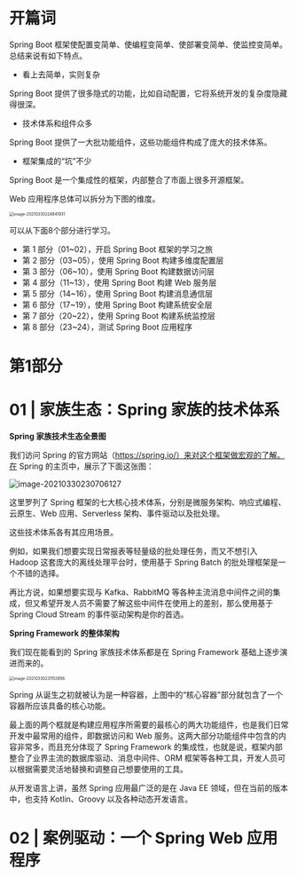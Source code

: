 # 开篇词

Spring Boot 框架使配置变简单、使编程变简单、使部署变简单、使监控变简单。总结来说有如下特点。

- 看上去简单，实则复杂

Spring Boot 提供了很多隐式的功能，比如自动配置，它将系统开发的复杂度隐藏得很深。

- 技术体系和组件众多

Spring Boot 提供了一大批功能组件，这些功能组件构成了庞大的技术体系。

- 框架集成的“坑”不少

Spring Boot 是一个集成性的框架，内部整合了市面上很多开源框架。

Web 应用程序总体可以拆分为下图的维度。

<img src="https://gitee.com/yanglu_u/ImgRepository/raw/master/images/20210330224842.png" alt="image-20210330224841931" style="zoom:50%;" />

可以从下面8个部分进行学习。

- 第 1 部分（01~02），开启 Spring Boot 框架的学习之旅
- 第 2 部分（03~05），使用 Spring Boot 构建多维度配置层
- 第 3 部分（06~10），使用 Spring Boot 构建数据访问层
- 第 4 部分（11~13），使用 Spring Boot 构建 Web 服务层
- 第 5 部分（14~16），使用 Spring Boot 构建消息通信层
- 第 6 部分（17~19），使用 Spring Boot 构建系统安全层
- 第 7 部分（20~22），使用 Spring Boot 构建系统监控层
- 第 8 部分（23~24），测试 Spring Boot 应用程序

# 第1部分

# 01 | 家族生态：Spring 家族的技术体系

**Spring 家族技术生态全景图**

我们访问 Spring 的官方网站（https://spring.io/）来对这个框架做宏观的了解。在 Spring 的主页中，展示了下面这张图：

![image-20210330230706127](https://gitee.com/yanglu_u/ImgRepository/raw/master/images/20210330230706.png)

这里罗列了 Spring 框架的七大核心技术体系，分别是微服务架构、响应式编程、云原生、Web 应用、Serverless 架构、事件驱动以及批处理。

这些技术体系各有其应用场景。

例如，如果我们想要实现日常报表等轻量级的批处理任务，而又不想引入 Hadoop 这套庞大的离线处理平台时，使用基于 Spring Batch 的批处理框架是一个不错的选择。

再比方说，如果想要实现与 Kafka、RabbitMQ 等各种主流消息中间件之间的集成，但又希望开发人员不需要了解这些中间件在使用上的差别，那么使用基于 Spring Cloud Stream 的事件驱动架构是你的首选。

**Spring Framework 的整体架构**

我们现在能看到的 Spring 家族技术体系都是在 Spring Framework 基础上逐步演进而来的。

<img src="https://gitee.com/yanglu_u/ImgRepository/raw/master/images/20210330231153.png" alt="image-20210330231153856" style="zoom:50%;" />

Spring 从诞生之初就被认为是一种容器，上图中的“核心容器”部分就包含了一个容器所应该具备的核心功能。

最上面的两个框就是构建应用程序所需要的最核心的两大功能组件，也是我们日常开发中最常用的组件，即数据访问和 Web 服务。这两大部分功能组件中包含的内容非常多，而且充分体现了 Spring Framework 的集成性，也就是说，框架内部整合了业界主流的数据库驱动、消息中间件、ORM 框架等各种工具，开发人员可以根据需要灵活地替换和调整自己想要使用的工具。

从开发语言上讲，虽然 Spring 应用最广泛的是在 Java EE 领域，但在当前的版本中，也支持 Kotlin、Groovy 以及各种动态开发语言。

# 02 | 案例驱动：一个 Spring Web 应用程序

















